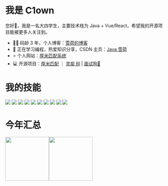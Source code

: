 # 我是 C1own

您好👋，我是一名大四学生，主要技术栈为 Java + Vue/React，希望我的开源项目能被更多人关注到。

- 🧑‍💻 码龄 3 年，个人博客：<a href="https://blog.hejiajun.icu/" target="_blank">雪荷的博客</a>
- 🌱 正在学习编程，热爱知识分享，CSDN 主页：<a href="https://blog.csdn.net/xyendjsj?type=blog" target="_blank">Java 雪荷</a>
- ⭐️ 个人网站：<a href="http://hm.hejiajun.icu/" target="_blank">厚米匹配系统</a>
- 💻 开源项目：<a href="https://github.com/dnwwdwd/homieMatching" target="_blank">厚米匹配</a> ｜ <a href="https://github.com/dnwwdwd/Lingxi-BI" target="_blank">灵犀 BI</a> | <a href="hhttps://github.com/dnwwdwd/interview-dog" target="_blank">面试狗🐶</a>

# 我的技能

![](https://img.shields.io/badge/-Java-4C7491?style=flat-square&logo=java&logoColor=fff)
![](https://img.shields.io/badge/-C++-5FB832?style=flat-square&logo=C++&logoColor=fff)
![](https://img.shields.io/badge/-Python-3e74a2?style=flat-square&logo=Python&logoColor=fff)
![](https://img.shields.io/badge/-TS-339933?style=flat-square&logo=typescript&logoColor=fff)
![](https://img.shields.io/badge/-Vue-4fc08d?style=flat-square&logo=Vue.js&logoColor=fff)
![](https://img.shields.io/badge/-React-2d98ce?style=flat-square&logo=React&logoColor=fff)
![](https://img.shields.io/badge/-Docker-2496ED?style=flat-square&logo=Docker&logoColor=fff)
![](https://img.shields.io/badge/-MySQL-4479A1?style=flat-square&logo=MySQL&logoColor=fff)
![](https://img.shields.io/badge/-Redis-DC382D?style=flat-square&logo=Redis&logoColor=fff)
![](https://img.shields.io/badge/-Linux-000000?style=flat-square&logo=Linux&logoColor=fff)


# 今年汇总
<img align="" height="137px" src="https://github-readme-stats.vercel.app/api?username=dnwwdwd&hide_title=true&hide_border=true&show_icons=true&include_all_commits=true&line_height=21&bg_color=0,EC6C6C,FFD479,FFFC79,73FA79&theme=graywhite&locale=cn" /><img align="" height="137px" src="https://github-readme-stats.vercel.app/api/top-langs/?username=liyupi&hide_title=true&hide_border=true&layout=compact&bg_color=0,73FA79,73FDFF,D783FF&theme=graywhite&locale=cn" />